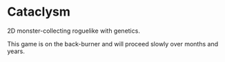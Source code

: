 # Cataclysm

2D monster-collecting roguelike with genetics. 

This game is on the back-burner and will proceed slowly over months and years.
